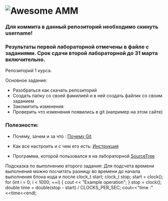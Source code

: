 # ![Awesome](http://www.amm.vsu.ru/images/logo.gif?raw=true) AMM

### Для коммита в данный репозиторий необходимо скинуть username!
### Результаты первой лабораторной отмечены в файле с заданиями. Срок сдачи второй лабораторной до 31 марта включительно.

Репозиторий 1 курса. 

Основное задание:
 * Разобраться как скачать репозиторий
 * Создать папку со своей фамилией и в ней создать файлик со своим заданием
 * Закомитить изменения
 * Проверить что изменения появились в git (например на этом сайте)

### Полезности:

 * Почему, зачем и за что : [Почему Git](http://habrahabr.ru/post/104198/)

 * Как все настроить и с чем его есть: [Инструкция](http://dev.call2ru.com/vs/Работа%20с%20Git.pdf)

 * Программа, которой пользовался я на лабораторной [SourceTree](https://www.sourcetreeapp.com)

Подсказка по выполнению второго задания:
Для подсчета времени выполнения можно посчитать разницу во времени до начала выполнения блока кода и после
	clock_t start;
	clock_t stop;
	start = clock();
	for (int i = 0; i < 1000; ++i)
	{
        cout << "Example operation";
	}
	stop = clock();
	double time = double(stop - start) / CLOCKS_PER_SEC;
	cout<<"time :"<<time<<endl;
